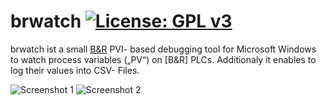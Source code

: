 # brwatch [![License: GPL v3](https://img.shields.io/badge/License-GPL%20v3-blue.svg)](https://www.gnu.org/licenses/gpl-3.0)

brwatch ist a small [B&amp;R](https://www.br-automation.com) PVI- based debugging tool for Microsoft Windows to watch process variables („PV“) on [B&amp;R] PLCs. 
Additionaly it enables to log their values into CSV- Files.

![Screenshot 1](https://github.com/hilch/brwatch/screenshot1.png)
![Screenshot 2](https://github.com/hilch/brwatch/screenshot2.png)